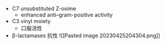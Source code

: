 
- C7 unsubstituted Z-oxime
	- enhanced anti–gram-positive activity
- C3 vinyl moiety
	- 口服活性
- β-lactamases 抗性
![[Pasted image 20230425204304.png]]